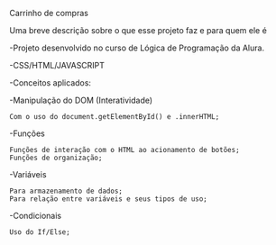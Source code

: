 Carrinho de compras

Uma breve descrição sobre o que esse projeto faz e para quem ele é

-Projeto desenvolvido no curso de Lógica de Programação da Alura.


-CSS/HTML/JAVASCRIPT


-Conceitos aplicados:  


-Manipulação do DOM (Interatividade)

    Com o uso do document.getElementById() e .innerHTML;

-Funções

    Funções de interação com o HTML ao acionamento de botões;
    Funções de organização;

-Variáveis

    Para armazenamento de dados;
    Para relação entre variáveis e seus tipos de uso;

-Condicionais

    Uso do If/Else;